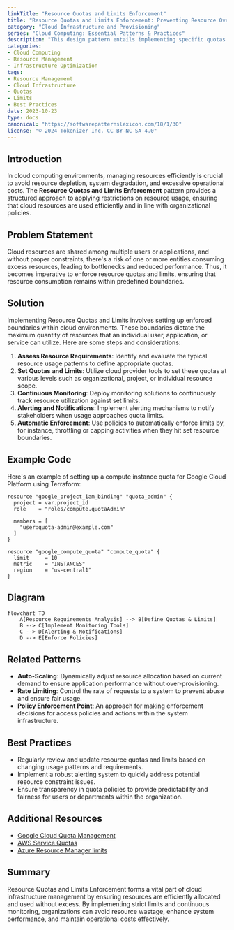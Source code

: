 ```yaml
---
linkTitle: "Resource Quotas and Limits Enforcement"
title: "Resource Quotas and Limits Enforcement: Preventing Resource Overutilization"
category: "Cloud Infrastructure and Provisioning"
series: "Cloud Computing: Essential Patterns & Practices"
description: "This design pattern entails implementing specific quotas and limits within a cloud infrastructure to prevent the overutilization of resources, ensuring efficient resource allocation and avoiding system degradation."
categories:
- Cloud Computing
- Resource Management
- Infrastructure Optimization
tags:
- Resource Management
- Cloud Infrastructure
- Quotas
- Limits
- Best Practices
date: 2023-10-23
type: docs
canonical: "https://softwarepatternslexicon.com/18/1/30"
license: "© 2024 Tokenizer Inc. CC BY-NC-SA 4.0"
---
```


## Introduction
In cloud computing environments, managing resources efficiently is crucial to avoid resource depletion, system degradation, and excessive operational costs. The **Resource Quotas and Limits Enforcement** pattern provides a structured approach to applying restrictions on resource usage, ensuring that cloud resources are used efficiently and in line with organizational policies.

## Problem Statement
Cloud resources are shared among multiple users or applications, and without proper constraints, there's a risk of one or more entities consuming excess resources, leading to bottlenecks and reduced performance. Thus, it becomes imperative to enforce resource quotas and limits, ensuring that resource consumption remains within predefined boundaries.

## Solution
Implementing Resource Quotas and Limits involves setting up enforced boundaries within cloud environments. These boundaries dictate the maximum quantity of resources that an individual user, application, or service can utilize. Here are some steps and considerations:

1. **Assess Resource Requirements**: Identify and evaluate the typical resource usage patterns to define appropriate quotas.
2. **Set Quotas and Limits**: Utilize cloud provider tools to set these quotas at various levels such as organizational, project, or individual resource scope.
3. **Continuous Monitoring**: Deploy monitoring solutions to continuously track resource utilization against set limits.
4. **Alerting and Notifications**: Implement alerting mechanisms to notify stakeholders when usage approaches quota limits.
5. **Automatic Enforcement**: Use policies to automatically enforce limits by, for instance, throttling or capping activities when they hit set resource boundaries.

## Example Code

Here's an example of setting up a compute instance quota for Google Cloud Platform using Terraform:

```hcl
resource "google_project_iam_binding" "quota_admin" {
  project = var.project_id
  role    = "roles/compute.quotaAdmin"

  members = [
    "user:quota-admin@example.com"
  ]
}

resource "google_compute_quota" "compute_quota" {
  limit     = 10
  metric    = "INSTANCES"
  region    = "us-central1"
}
```

## Diagram

```mermaid
flowchart TD
    A[Resource Requirements Analysis] --> B[Define Quotas & Limits]
    B --> C[Implement Monitoring Tools]
    C --> D[Alerting & Notifications]
    D --> E[Enforce Policies]
```

## Related Patterns
- **Auto-Scaling**: Dynamically adjust resource allocation based on current demand to ensure application performance without over-provisioning.
- **Rate Limiting**: Control the rate of requests to a system to prevent abuse and ensure fair usage.
- **Policy Enforcement Point**: An approach for making enforcement decisions for access policies and actions within the system infrastructure.

## Best Practices
- Regularly review and update resource quotas and limits based on changing usage patterns and requirements.
- Implement a robust alerting system to quickly address potential resource constraint issues.
- Ensure transparency in quota policies to provide predictability and fairness for users or departments within the organization.

## Additional Resources
- [Google Cloud Quota Management](https://cloud.google.com/docs/quota)
- [AWS Service Quotas](https://docs.aws.amazon.com/servicequotas/latest/userguide/intro.html)
- [Azure Resource Manager limits](https://learn.microsoft.com/en-us/azure/azure-resource-manager/management/azure-subscription-service-limits)

## Summary
Resource Quotas and Limits Enforcement forms a vital part of cloud infrastructure management by ensuring resources are efficiently allocated and used without excess. By implementing strict limits and continuous monitoring, organizations can avoid resource wastage, enhance system performance, and maintain operational costs effectively.
